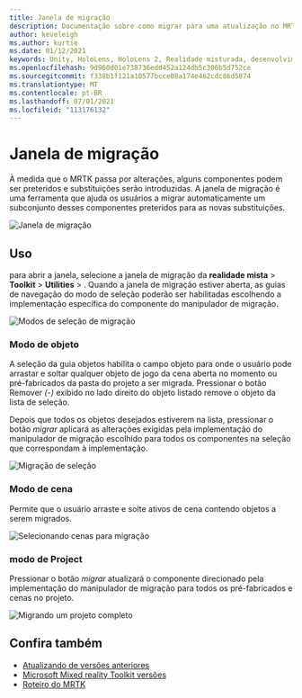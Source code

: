 ```yaml
---
title: Janela de migração
description: Documentação sobre como migrar para uma atualização no MRTK
author: keveleigh
ms.author: kurtie
ms.date: 01/12/2021
keywords: Unity, HoloLens, HoloLens 2, Realidade misturada, desenvolvimento, MRTK,
ms.openlocfilehash: 9d960d01e738736edd452a124db5c306b5d752ce
ms.sourcegitcommit: f338b1f121a10577bcce08a174e462cdc86d5874
ms.translationtype: MT
ms.contentlocale: pt-BR
ms.lasthandoff: 07/01/2021
ms.locfileid: "113176132"
---
```

# <a name="migration-window"></a>Janela de migração

À medida que o MRTK passa por alterações, alguns componentes podem ser preteridos e substituições serão introduzidas.
A janela de migração é uma ferramenta que ajuda os usuários a migrar automaticamente um subconjunto desses componentes preteridos para as novas substituições.

![Janela de migração](../images/migration-window/MRTK_Migration_Window.png)

## <a name="usage"></a>Uso

para abrir a janela, selecione a janela de migração da **realidade mista**  >  **Toolkit**  >  **Utilities**  >  . Quando a janela de migração estiver aberta, as guias de navegação do modo de seleção poderão ser habilitadas escolhendo a implementação específica do componente do manipulador de migração.  

![Modos de seleção de migração](../images/migration-window/MRTK_Migration_Modes.png)

### <a name="object-mode"></a>Modo de objeto

A seleção da guia objetos habilita o campo objeto para onde o usuário pode arrastar e soltar qualquer objeto de jogo da cena aberta no momento ou pré-fabricados da pasta do projeto a ser migrada.
Pressionar o botão Remover *(-)* exibido no lado direito do objeto listado remove o objeto da lista de seleção.

Depois que todos os objetos desejados estiverem na lista, pressionar o botão *migrar* aplicará as alterações exigidas pela implementação do manipulador de migração escolhido para todos os componentes na seleção que correspondam à implementação.

![Migração de seleção](../images/migration-window/MRTK_Object_Migration.png)

### <a name="scene-mode"></a>Modo de cena

Permite que o usuário arraste e solte ativos de cena contendo objetos a serem migrados.

![Selecionando cenas para migração](../images/migration-window/MRTK_Scene_Selection.png)

### <a name="project-mode"></a>modo de Project

Pressionar o botão *migrar* atualizará o componente direcionado pela implementação do manipulador de migração para todos os pré-fabricados e cenas no projeto.

![Migrando um projeto completo](../images/migration-window/MRTK_Project_Migration.png)

## <a name="see-also"></a>Confira também

- [Atualizando de versões anteriores](../../updates-deployment/updating.md)
- [Microsoft Mixed reality Toolkit versões](../../release-notes/mrtk-26-release-notes.md)
- [Roteiro do MRTK](../../roadmap.md)
